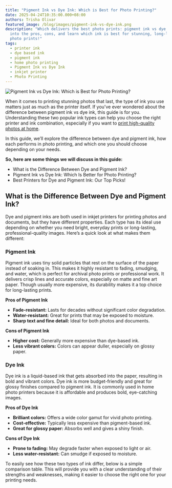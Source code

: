 ```yaml
---
title: "Pigment Ink vs Dye Ink: Which is Best for Photo Printing?"
date: 2025-04-24T10:35:00.000+08:00
authors: Trisha Olivar
featured_image: /blog/images/pigment-ink-vs-dye-ink.png
description: "Which delivers the best photo prints: pigment ink vs dye ink? Dive
  into the pros, cons, and learn which ink is best for stunning, long-lasting
  photo prints!"
tags:
  - printer ink
  - dye based ink
  - pigment ink
  - home photo printing
  - Pigment Ink vs Dye Ink
  - inkjet printer
  - Photo Printing
---
```

![Pigment Ink vs Dye Ink: Which is Best for Photo Printing?](/blog/images/pigment-ink-vs-dye-ink.png "Pigment Ink vs Dye Ink: Which is Best for Photo Printing?")

When it comes to printing stunning photos that last, the type of ink you use matters just as much as the printer itself. If you've ever wondered about the difference between pigment ink vs dye ink, this guide is for you. Understanding these two popular ink types can help you choose the right printer and ink combination, especially if you want to [print high-quality photos at home](https://www.compandsave.com/blog/posts/how-to-print-high-quality-photos-at-home.html).

In this guide, we’ll explore the difference between dye and pigment ink, how each performs in photo printing, and which one you should choose depending on your needs.

**So, here are some things we will discuss in this guide:**

* What is the Difference Between Dye and Pigment Ink?
* Pigment Ink vs Dye Ink: Which Is Better for Photo Printing?
* Best Printers for Dye and Pigment Ink: Our Top Picks!

## **What is the Difference Between Dye and Pigment Ink?**

Dye and pigment inks are both used in inkjet printers for printing photos and documents, but they have different properties. Each type has its ideal use depending on whether you need bright, everyday prints or long-lasting, professional-quality images. Here’s a quick look at what makes them different:

### **Pigment Ink**

Pigment ink uses tiny solid particles that rest on the surface of the paper instead of soaking in. This makes it highly resistant to fading, smudging, and water, which is perfect for archival photo prints or professional work. It delivers crisp lines and accurate colors, especially on matte and fine art paper. Though usually more expensive, its durability makes it a top choice for long-lasting prints.

**Pros of Pigment Ink**

* **Fade-resistant:** Lasts for decades without significant color degradation.
* **Water-resistant:** Great for prints that may be exposed to moisture.
* **Sharp text and fine detail:** Ideal for both photos and documents.

**Cons of Pigment Ink**

* **Higher cost:** Generally more expensive than dye-based ink.
* **Less vibrant colors:** Colors can appear duller, especially on glossy paper.

### **Dye Ink**

Dye ink is a liquid-based ink that gets absorbed into the paper, resulting in bold and vibrant colors. Dye ink is more budget-friendly and great for glossy finishes compared to pigment ink. It is commonly used in home photo printers because it is affordable and produces bold, eye-catching images.

**Pros of Dye Ink**

* **Brilliant colors:** Offers a wide color gamut for vivid photo printing.
* **Cost-effective:** Typically less expensive than pigment-based ink.
* **Great for glossy paper:** Absorbs well and gives a shiny finish.

**Cons of Dye Ink**

* **Prone to fading:** May degrade faster when exposed to light or air.
* **Less water-resistant:** Can smudge if exposed to moisture.

To easily see how these two types of ink differ, below is a simple comparison table. This will provide you with a clear understanding of their strengths and weaknesses, making it easier to choose the right one for your printing needs.

